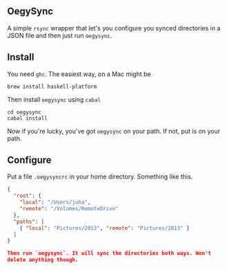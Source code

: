 ## OegySync

A simple `rsync` wrapper that let's you configure you synced directories
in a JSON file and then just run `oegysync`.

## Install

You need `ghc`. The easiest way, on a Mac might be

    brew install haskell-platform

Then install `oegysync` using `cabal`

    cd oegysync
    cabal install

Now if you're lucky, you've got `oegysync` on your path. If not, put is
on your path.

## Configure

Put a file `.oegysyncrc` in your home directory. Something like this.

```json
{
  "root": {
    "local": "/Users/juha",
    "remote": "/Volumes/RemoteDrive"
  },
  "paths": [
    { "local": "Pictures/2013", "remote": "Pictures/2013" }
  ]
}

Then run `oegysync`. It will sync the directories both ways. Won't
delete anything though.
